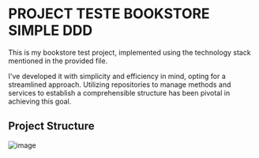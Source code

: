 # PROJECT TESTE BOOKSTORE SIMPLE DDD

This is my bookstore test project, implemented using the technology stack mentioned in the provided file.

I've developed it with simplicity and efficiency in mind, opting for a streamlined approach. Utilizing repositories to manage methods and services to establish a comprehensible structure has been pivotal in achieving this goal.

## Project Structure

![image](https://github.com/ramondevmoura/bookstore/assets/106551715/d9570119-2482-4275-99b6-0fb219f13434)

